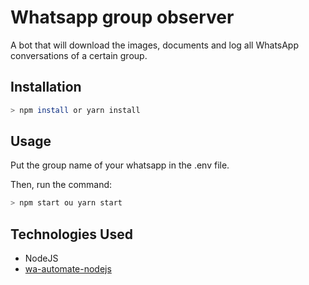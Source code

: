 # Whatsapp group observer
A bot that will download the images, documents and log all WhatsApp conversations of a certain group.

## Installation
```bash
> npm install or yarn install
```

## Usage
Put the group name of your whatsapp in the .env file.

Then, run the command:
```bash
> npm start ou yarn start
```

## Technologies Used
- NodeJS
- [wa-automate-nodejs](https://github.com/open-wa/wa-automate-nodejs)

